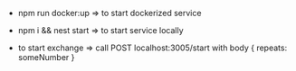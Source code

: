 - npm run docker:up => to start dockerized service

- npm i && nest start => to start service locally

- to start exchange => call POST localhost:3005/start with body { repeats: someNumber }
